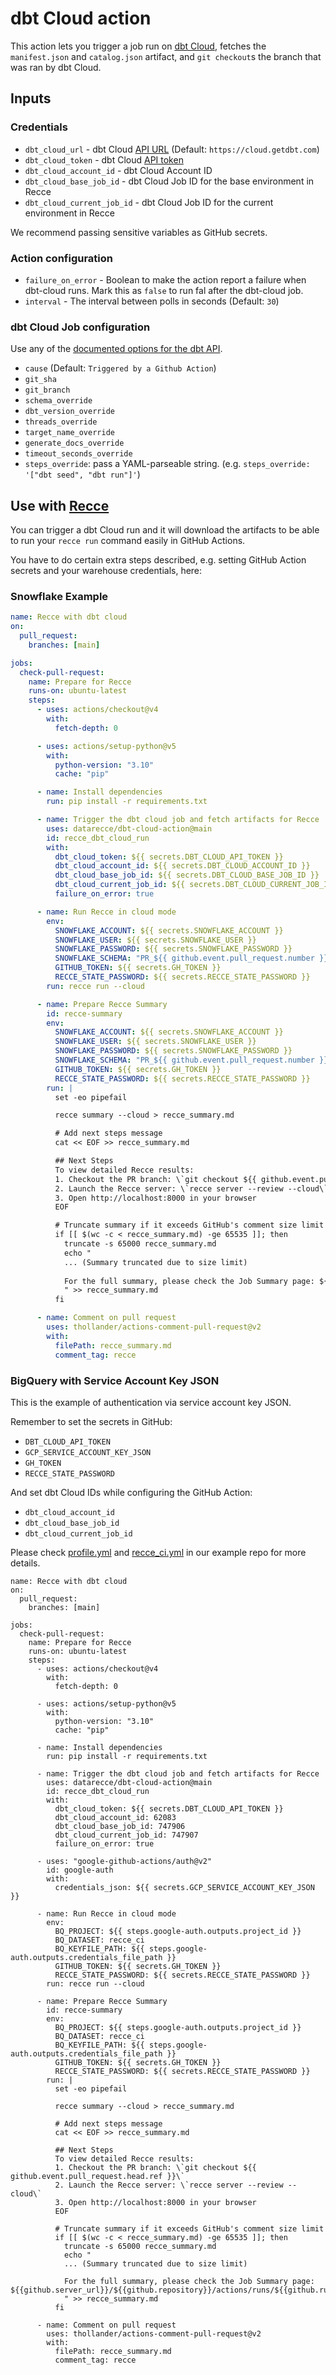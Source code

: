 # dbt Cloud action

This action lets you trigger a job run on [dbt Cloud](https://cloud.getdbt.com), fetches the `manifest.json` and `catalog.json` artifact, and `git checkout`s the branch that was ran by dbt Cloud.

## Inputs

### Credentials

- `dbt_cloud_url` - dbt Cloud [API URL](https://docs.getdbt.com/dbt-cloud/api-v2#/) (Default: `https://cloud.getdbt.com`)
- `dbt_cloud_token` - dbt Cloud [API token](https://docs.getdbt.com/docs/dbt-cloud/dbt-cloud-api/service-tokens)
- `dbt_cloud_account_id` - dbt Cloud Account ID
- `dbt_cloud_base_job_id` - dbt Cloud Job ID for the base environment in Recce
- `dbt_cloud_current_job_id` - dbt Cloud Job ID for the current environment in
Recce

We recommend passing sensitive variables as GitHub secrets.

### Action configuration

- `failure_on_error` - Boolean to make the action report a failure when dbt-cloud runs. Mark this as `false` to run fal after the dbt-cloud job.
- `interval` - The interval between polls in seconds (Default: `30`)

### dbt Cloud Job configuration

Use any of the [documented options for the dbt API](https://docs.getdbt.com/dbt-cloud/api-v2#tag/Jobs/operation/triggerRun).

- `cause` (Default: `Triggered by a Github Action`)
- `git_sha`
- `git_branch`
- `schema_override`
- `dbt_version_override`
- `threads_override`
- `target_name_override`
- `generate_docs_override`
- `timeout_seconds_override`
- `steps_override`: pass a YAML-parseable string. (e.g. `steps_override: '["dbt seed", "dbt run"]'`)

## Use with [Recce](https://github.com/DataRecce/recce)

You can trigger a dbt Cloud run and it will download the artifacts to be able to run your `recce run` command easily in GitHub Actions.

You have to do certain extra steps described, e.g. setting GitHub Action secrets and your warehouse credentials, here:


### Snowflake Example
```yaml
name: Recce with dbt cloud
on:
  pull_request:
    branches: [main]

jobs:
  check-pull-request:
    name: Prepare for Recce
    runs-on: ubuntu-latest
    steps:
      - uses: actions/checkout@v4
        with:
          fetch-depth: 0

      - uses: actions/setup-python@v5
        with:
          python-version: "3.10"
          cache: "pip"

      - name: Install dependencies
        run: pip install -r requirements.txt

      - name: Trigger the dbt cloud job and fetch artifacts for Recce
        uses: datarecce/dbt-cloud-action@main
        id: recce_dbt_cloud_run
        with:
          dbt_cloud_token: ${{ secrets.DBT_CLOUD_API_TOKEN }}
          dbt_cloud_account_id: ${{ secrets.DBT_CLOUD_ACCOUNT_ID }}
          dbt_cloud_base_job_id: ${{ secrets.DBT_CLOUD_BASE_JOB_ID }}
          dbt_cloud_current_job_id: ${{ secrets.DBT_CLOUD_CURRENT_JOB_ID }}
          failure_on_error: true

      - name: Run Recce in cloud mode
        env:
          SNOWFLAKE_ACCOUNT: ${{ secrets.SNOWFLAKE_ACCOUNT }}
          SNOWFLAKE_USER: ${{ secrets.SNOWFLAKE_USER }}
          SNOWFLAKE_PASSWORD: ${{ secrets.SNOWFLAKE_PASSWORD }}
          SNOWFLAKE_SCHEMA: "PR_${{ github.event.pull_request.number }}"
          GITHUB_TOKEN: ${{ secrets.GH_TOKEN }}
          RECCE_STATE_PASSWORD: ${{ secrets.RECCE_STATE_PASSWORD }}
        run: recce run --cloud

      - name: Prepare Recce Summary
        id: recce-summary
        env:
          SNOWFLAKE_ACCOUNT: ${{ secrets.SNOWFLAKE_ACCOUNT }}
          SNOWFLAKE_USER: ${{ secrets.SNOWFLAKE_USER }}
          SNOWFLAKE_PASSWORD: ${{ secrets.SNOWFLAKE_PASSWORD }}
          SNOWFLAKE_SCHEMA: "PR_${{ github.event.pull_request.number }}"
          GITHUB_TOKEN: ${{ secrets.GH_TOKEN }}
          RECCE_STATE_PASSWORD: ${{ secrets.RECCE_STATE_PASSWORD }}
        run: |
          set -eo pipefail

          recce summary --cloud > recce_summary.md

          # Add next steps message
          cat << EOF >> recce_summary.md

          ## Next Steps
          To view detailed Recce results:
          1. Checkout the PR branch: \`git checkout ${{ github.event.pull_request.head.ref }}\`
          2. Launch the Recce server: \`recce server --review --cloud\`
          3. Open http://localhost:8000 in your browser
          EOF

          # Truncate summary if it exceeds GitHub's comment size limit
          if [[ $(wc -c < recce_summary.md) -ge 65535 ]]; then
            truncate -s 65000 recce_summary.md
            echo "
            ... (Summary truncated due to size limit)
            
            For the full summary, please check the Job Summary page: ${{github.server_url}}/${{github.repository}}/actions/runs/${{github.run_id}}
            " >> recce_summary.md
          fi

      - name: Comment on pull request
        uses: thollander/actions-comment-pull-request@v2
        with:
          filePath: recce_summary.md
          comment_tag: recce

```


### BigQuery with Service Account Key JSON
This is the example of authentication via service account key JSON.

Remember to set the secrets in GitHub:
- `DBT_CLOUD_API_TOKEN`
- `GCP_SERVICE_ACCOUNT_KEY_JSON`
- `GH_TOKEN`
- `RECCE_STATE_PASSWORD`

And set dbt Cloud IDs while configuring the GitHub Action:
- `dbt_cloud_account_id`
- `dbt_cloud_base_job_id`
- `dbt_cloud_current_job_id`

Please check [profile.yml](https://github.com/DataRecce/jaffle-shop-bigquery/blob/main/profiles.yml) and [recce_ci.yml](https://github.com/DataRecce/jaffle-shop-bigquery/blob/main/.github/workflows/recce_ci.yml) in our example repo for more details.

```
name: Recce with dbt cloud
on:
  pull_request:
    branches: [main]

jobs:
  check-pull-request:
    name: Prepare for Recce
    runs-on: ubuntu-latest
    steps:
      - uses: actions/checkout@v4
        with:
          fetch-depth: 0

      - uses: actions/setup-python@v5
        with:
          python-version: "3.10"
          cache: "pip"

      - name: Install dependencies
        run: pip install -r requirements.txt

      - name: Trigger the dbt cloud job and fetch artifacts for Recce
        uses: datarecce/dbt-cloud-action@main
        id: recce_dbt_cloud_run
        with:
          dbt_cloud_token: ${{ secrets.DBT_CLOUD_API_TOKEN }}
          dbt_cloud_account_id: 62083
          dbt_cloud_base_job_id: 747906
          dbt_cloud_current_job_id: 747907
          failure_on_error: true

      - uses: "google-github-actions/auth@v2"
        id: google-auth
        with:
          credentials_json: ${{ secrets.GCP_SERVICE_ACCOUNT_KEY_JSON }}

      - name: Run Recce in cloud mode
        env:
          BQ_PROJECT: ${{ steps.google-auth.outputs.project_id }}
          BQ_DATASET: recce_ci
          BQ_KEYFILE_PATH: ${{ steps.google-auth.outputs.credentials_file_path }}
          GITHUB_TOKEN: ${{ secrets.GH_TOKEN }}
          RECCE_STATE_PASSWORD: ${{ secrets.RECCE_STATE_PASSWORD }}
        run: recce run --cloud

      - name: Prepare Recce Summary
        id: recce-summary
        env:
          BQ_PROJECT: ${{ steps.google-auth.outputs.project_id }}
          BQ_DATASET: recce_ci
          BQ_KEYFILE_PATH: ${{ steps.google-auth.outputs.credentials_file_path }}
          GITHUB_TOKEN: ${{ secrets.GH_TOKEN }}
          RECCE_STATE_PASSWORD: ${{ secrets.RECCE_STATE_PASSWORD }}
        run: |
          set -eo pipefail

          recce summary --cloud > recce_summary.md

          # Add next steps message
          cat << EOF >> recce_summary.md

          ## Next Steps
          To view detailed Recce results:
          1. Checkout the PR branch: \`git checkout ${{ github.event.pull_request.head.ref }}\`
          2. Launch the Recce server: \`recce server --review --cloud\`
          3. Open http://localhost:8000 in your browser
          EOF

          # Truncate summary if it exceeds GitHub's comment size limit
          if [[ $(wc -c < recce_summary.md) -ge 65535 ]]; then
            truncate -s 65000 recce_summary.md
            echo "
            ... (Summary truncated due to size limit)

            For the full summary, please check the Job Summary page: ${{github.server_url}}/${{github.repository}}/actions/runs/${{github.run_id}}
            " >> recce_summary.md
          fi

      - name: Comment on pull request
        uses: thollander/actions-comment-pull-request@v2
        with:
          filePath: recce_summary.md
          comment_tag: recce
```
